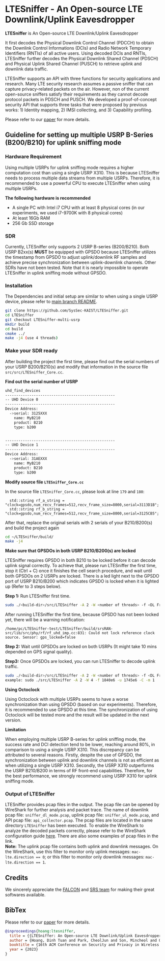 
# LTESniffer - An Open-source LTE Downlink/Uplink Eavesdropper

**LTESniffer** is An Open-source LTE Downlink/Uplink Eavesdropper 

It first decodes the Physical Downlink Control Channel (PDCCH) to obtain the Downlink Control Informations (DCIs) and Radio Network Temporary Identifiers (RNTIs) of all active users. Using decoded DCIs and RNTIs, LTESniffer further decodes the Physical Downlink Shared Channel (PDSCH) and Physical Uplink Shared Channel (PUSCH) to retrieve uplink and downlink data traffic.

LTESniffer supports an API with three functions for security applications and research. Many LTE security research assumes
a passive sniffer that can capture privacy-related packets on the air. However, non of the current open-source sniffers satisfy their requirements as they cannot decode protocol packets in PDSCH and PUSCH. We developed a proof-of-concept security API that supports three tasks that were proposed by previous works: 1) Identity mapping, 2) IMSI collecting, and 3) Capability profiling.

Please refer to our [paper][paper] for more details.

## Guideline for setting up multiple USRP B-Series (B200/B210) for uplink sniffing mode
### Hardware Requirement
Using multiple USRPs for uplink sniffing mode requires a higher computation cost than using a single USRP X310. This is because LTESniffer needs to process multiple data streams from multiple USRPs. Therefore, it is recommended to use a powerful CPU to execute LTESniffer when using multiple USRPs.

**The following hardware is recommended**
- A single PC with Intel i7 CPU with at least 8 physical cores (in our experiments, we used i7-9700K with 8 physical cores)
- At least 16Gb RAM
- 256 Gb SSD storage
### SDR
Currently, LTESniffer only supports 2 USRP B-series (B200/B210). Both USRP B2xx(s) **MUST** be equipped with GPSDO because LTESniffer utilizes the timestamp from GPSDO to adjust uplink/downlink RF samples and achieve precise synchronization between uplink-downlink channels. Other SDRs have not been tested. Note that it is nearly impossible to operate LTESniffer in uplink sniffing mode without GPSDO.

### Installation
The Dependencies and initial setup are similar to when using a single USRP device, please refer to [main branch README][main-readme].

```bash
git clone https://github.com/SysSec-KAIST/LTESniffer.git
cd LTESniffer
git checkout LTESniffer-multi-usrp
mkdir build
cd build
cmake ../
make -j4 (use 4 threads)
```

### Make your SDR ready
After building the project the first time, please find out the serial numbers of your USRP B200/B210(s) and modify that information in the source file `src/src/LTESniffer_Core.cc`.

**Find out the serial number of USRP**
```bash
uhd_find_devices
--------------------------------------------------
-- UHD Device 0
--------------------------------------------------
Device Address:
  ->serial: 3125XXX
    name: MyB210
    product: B210
    type: b200


--------------------------------------------------
-- UHD Device 1
--------------------------------------------------
Device Address:
  ->serial: 31AEXXX
    name: MyB210
    product: B210
    type: b200

```
**Modify source file `LTESniffer_Core.cc`**

In the source file `LTESniffer_Core.cc`, please look at line `179` and `180`:
```
  std::string rf_a_string = "clock=gpsdo,num_recv_frames=512,recv_frame_size=8000,serial=3113D1B"; 
  std::string rf_b_string = "clock=gpsdo,num_recv_frames=512,recv_frame_size=8000,serial=3125CB5";
```
After that, replace the original serials with 2 serials of your B210/B200(s) and build the project again
```bash
cd ~/LTESniffer/build/
make -j4
```
**Make sure that GPSDOs in both USRP B210/B200(s) are locked**

LTESniffer requires GPSDO in both B210 to be locked before it can decode uplink signal correctly.
To achieve that, please run LTESniffer the first time, stop it (Ctrl + C) once it finishes the cell search procedure, and wait until both GPSDOs on 2 USRPs are locked. There is a led light next to the GPSDO port of USRP B210/B200 which indicates GPSDO is locked when it is lighted up (Refer to 3 steps below).

**Step 1:** Run LTESniffer first time.
```bash
sudo ./<build-dir>/src/LTESniffer -A 2 -W <number of threads> -f <DL Freq> -u <UL Freq> -C -m 1
```
After running LTESniffer the first time, because GPSDO has not been locked yet, there will be a warning notification:
```
/home/pc/LTESniffer-test/LTESniffer/build/srsRAN-src/lib/src/phy/rf/rf_uhd_imp.cc:831: Could not lock reference clock source. Sensor: gps_locked=false
```
**Step 2:** Wait until GPSDOs are locked on both USRPs (It might take 10 mins depended on GPS signal quality).

**Step3:** Once GPSDOs are locked, you can run LTESniffer to decode uplink traffic.

```bash
sudo ./<build-dir>/src/LTESniffer -A 2 -W <number of threads> -f <DL Freq> -u <UL Freq> -C -m 1
example: sudo ./src/LTESniffer -A 2 -W 4 -f 1840e6 -u 1745e6 -C -m 1
```

**Using Octoclock**

Using Octoclock with multiple USRPs seems to have a worse synchronization than using GPSDO (based on our experiments). Therefore, it is recommended to use GPSDO at this time. The synchronization of using Octoclock will be tested more and the result will be updated in the next version.

**Limitation**

When employing multiple USRP B-series for uplink sniffing mode, the success rate and DCI detection tend to be lower, reaching around 80%, in comparison to using a single USRP X310. This discrepancy can be attributed to several reasons. Firstly, despite the use of GPSDO, the synchronization between uplink and downlink channels is not as efficient as when utilizing a single USRP X310. Secondly, the USRP X310 outperforms the USRP B210/B200 in terms of RF front-end capabilities. Therefore, for the best performance, we strongly recommend using USRP X310 for uplink sniffing mode. 

### Output of LTESniffer
LTESniffer provides pcap files in the output. The pcap file can be opened by WireShark for further analysis and packet trace.
The name of downlink pcap file: ``sniffer_dl_mode.pcap``, uplink pcap file: ``sniffer_ul_mode.pcap``, and API pcap file: ``api_collector.pcap``.
The pcap files are located in the same directory ``LTESniffer`` has been executed.
To enable the WireShark to analyze the decoded packets correctly, please refer to the WireShark configuration guide [here][pcap]. There are also some examples of pcap files in the link.\
**Note:** The uplink pcap file contains both uplink and downlink messages. On the WireShark, use this filter to monitor only uplink messages: ``mac-lte.direction == 0``; or this filter to monitor only downlink messages: ``mac-lte.direction == 1``.

## Credits
We sincerely appreciate the [FALCON][falcon] and [SRS team][srsran] for making their great softwares available.
## BibTex
Please refer to our [paper][paper] for more details.

```bibtex
@inproceedings{hoang:ltesniffer,
  title = {{LTESniffer: An Open-source LTE Downlink/Uplink Eavesdropper}},
  author = {Hoang, Dinh Tuan and Park, CheolJun and Son, Mincheol and Oh, Taekkyung and Bae, Sangwook and Ahn, Junho and Oh, BeomSeok and Kim, Yongdae},
  booktitle = {16th ACM Conference on Security and Privacy in Wireless and Mobile Networks (WiSec '23)},
  year = {2023}
}
```

[falcon]: https://github.com/falkenber9/falcon
[srsran]: https://github.com/srsran/srsRAN_4G
[uhd]:    https://github.com/EttusResearch/uhd
[paper]:  https://syssec.kaist.ac.kr/pub/2023/wisec2023_tuan.pdf
[pcap]:   pcap_file_example/README.md
[app]:    https://play.google.com/store/apps/details?id=make.more.r2d2.cellular_z&hl=en&gl=US&pli=1
[watching]: https://syssec.kaist.ac.kr/pub/2022/sec22summer_bae.pdf
[main-readme]: https://github.com/SysSec-KAIST/LTESniffer/tree/main
